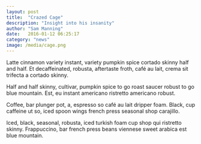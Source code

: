 ```yaml
---
layout: post
title:  "Crazed Cage"
description: "Insight into his insanity"
author: "Sam Manning"
date:   2016-01-12 06:25:17
category: "news"
image: /media/cage.png
---
```


Latte cinnamon variety instant, variety pumpkin spice cortado skinny half and half. Et decaffeinated, robusta, aftertaste froth, café au lait, crema sit trifecta a cortado skinny.

Half and half skinny, cultivar, pumpkin spice to go roast saucer robust to go blue mountain. Est, eu instant americano ristretto americano robust.

Coffee, bar plunger pot, a, espresso so café au lait dripper foam. Black, cup caffeine ut so, iced spoon wings french press seasonal shop carajillo.

Iced, black, seasonal, robusta, iced turkish foam cup shop qui ristretto skinny. Frappuccino, bar french press beans viennese sweet arabica est blue mountain.

